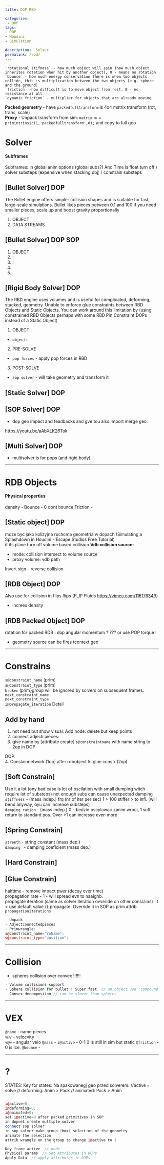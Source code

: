 ```yaml
---
title: DOP RBD

categories:
 - DOP
tags:
- DOP
- Houdini
- Simulation

description:  Solver
permalink: /rbd/
---
```




```
`rotational stifness` - how much object will spin (how much object inherites rotation when hit by another object), 0 - means no rotation  
`bounce` - how much energy conservation there is when two objects collide, this is multiplication between the two objects (e.g. sphere and the ground)  
`friction` -how difficult is to move object from rest. 0 - no resistance at all  
`dynamic friction` - multiplier for objects that are already moving  
```

**Packed geometry** - have `packedfulltransform` is 4x4 matrix transform (rot, trans, scale)  
**Proxy** - Unpack transform from sim: `matrix m = primintrinsic(1,'packedfulltransform',0);` and copy to full geo

# Solver

#### Subframes
Subframes: in global anim options  (global subs?) And Time is float turn off /  solver substeps (expensive when stacking obj)  / constrain substeps  


## [Bullet Solver] DOP
The Bullet engine offers simpler collision shapes and is suitable for fast, large-scale simulations.
Bullet likes pieces between 0.1 and 100 if you need smaller pieces, scale up and boost gravity proportionally  

1. OBJECT
2. DATA STREAMS


## [Bullet Solver] DOP SOP

1. OBJECT
2. !
3. !
4.
5.



## [Rigid Body Solver] DOP   

The RBD engine uses volumes and is useful for complicated, deforming, stacked, geometry. Unable to enforce glue constraints between RBD Objects and Static Objects. You can work around this limitation by  (using constrained RBD Objects perhaps with some RBD Pin Constraint DOPs instead of a Static Object)

1. OBJECT
  - `objects`  
2. PRE-SOLVE
  - `pop forces` - apply pop forces in RBD    
3. POST-SOLVE
  - `sop solver` - will take geometry and transform it  



## [Static Solver] DOP

## [SOP Solver] DOP
- dop geo impact and feadbacks and gve tou also import merge geo.

https://youtu.be/aAbXLK26Tok

## [Multi Solver] DOP  
- multisolver is for pops (and rigid body)  

---

# RDB Objects  

#### Physical properties

density -
Bounce - 0 dont bounce
Friction -

## [Static object] DOP
moze byc jako kolizyjna ruchoma geometria w dopach (Simulating a Splashdown in Houdini - Escape Studios Free Tutorial)  
if its plane turn off volume based collision
**Vdb collision source:**
- mode: collision intersect to volume source
- proxy volume: vdb path  

Invert sign - reverse collision

## [RDB Object] DOP  
Also use for collision in flips  flips  (FLIP Fluids https://vimeo.com/116176349)
- increes density


## [RDB Packed Object] DOP
rotation for packed RDB :  dop angular momentum ? ??? or use POP torque !  
- geometry source can be fires tcontext geo



---

# Constrains

`s@constraint_name` (prim)    
`s@constraint_type` (prim)  
`broken` (prim}group will be ignored by solvers on subsequent frames.   
`next_constraint_name`  
`next_constraint_type`   
`i@propagate_iteration`	Detail   

## Add by hand
1. not need but show visual: Add node: delete but keep points
2. connect adjecti pieces:
3. give name by [attribute create] `s@constraintname` with name string
to 2op in  DOP   

DOP:  
4. Constainnetwork (1op) after rdbobject
5. glue constr (2op)



## [Soft Constrain]
Use it a lot (ony bad case is lot of oscilation with small dumping witch require lot of substeps) not enough subs can cause unexpected damping  
`stiffness` - (mass indep.) frq (nr of iter per sec) 1 > 100 stiffer > to infi. (will bend anyway, oyu can increase substeps)   
`damping ration` - (mass indep.) 0 - bedzie oscylowac zanim wroci, 1 soft return to standard pos. Over >1 can incresse even more      

## [Spring Constrain]
`strenth` - string constant (mass dep.)   
`damping ` - damping coeficient (mass dep.)    

## [Hard Constrain]

## [Glue Constrain]
halftime - remove impact pwer (decay over time)  
propagation rate - 1  - will spread evn to naaighb.   
propagate iteration (same as solver iteration ovveride on other consrains) `-1 `< use default value /`1` propagate. Override it in SOP as prim attrib `propagationiterations`   
```cpp
- Unpack
- Adjectconnectedpieces
- Primwrangle:
s@constraint_name="YoName";
s@constraint_type="position";
```
---

# Collision
- spheres collision over convex !!!!!!


```cpp
- Volume collisions support
- Sphere collision for bullet ! Super fast  // on object use 'compound' collision  /// + BAKE ODE in SOP
- Convex decompositon // can be slower than spheres
```



---





# VEX

`@name` - name pieces   
`v@v` - velocvity   
`v@w` - angular velo
`@mass` -
`i@active` - 0-1 0 is still in sim but static
`@friction` - 0 is ice.
`@bounce` -


---

#  ?

STATES:  Key for states: Na spakowanegj geo przed solverem: //active = solve //  deforming: Anim > Pack  // animated: Pack > Anim  
```cpp

i@active=0;  
i@deforming=0;
i@animated=0;  
set i@active=0 after packed primitives in SOP
in dopnet create multiple solver
connect sop solver
in sop solver make group (box) selection of the geometry
animate the selection
attrib wrangle on the group to change i@active to 1

Key frame active  // node
Physical params  // Set Attributes in DOPs
Apply Data  // apply attributes in DOPs
```
